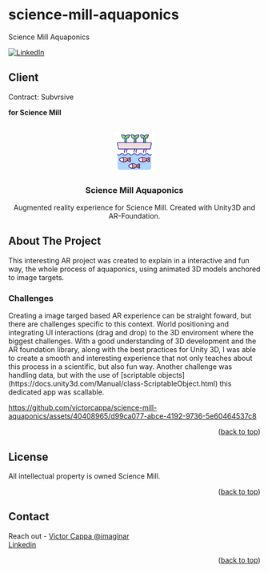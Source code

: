 # science-mill-aquaponics
Science Mill Aquaponics 

<div id="top"></div>

[![LinkedIn][linkedin-shield]][linkedin-url]

<h2>Client</h2>
<p>Contract: Subvrsive</p>
<p><b>for Science Mill</b></p>


<!-- PROJECT LOGO -->
 

<br />
<div align="center">
  <a href="https://github.com/victorcappa/science-mill-aquaponics">
    <img src="logo.png" alt="Logo" width="80" height="80">
  </a>

<h3 align="center">Science Mill Aquaponics </h3>

  <p align="center">
Augmented reality experience for Science Mill. Created with Unity3D and AR-Foundation.
  </p>
 
</div>



<!-- ABOUT THE PROJECT -->
## About The Project

 
<p align="left">
 <p> This interesting AR project was created to explain in a interactive and fun way, the whole process of aquaponics, using animated 3D models anchored to image targets.</p>
 
  <h3>Challenges</h3
   <p>
     Creating a image targed based AR experience can be straight foward, but there are challenges specific to this context. World positioning and integrating UI interactions (drag and drop) to the 3D enviroment where the biggest challenges. With a good understanding of 3D development and the AR foundation library, along with the best practices for Unity 3D, I was able to create a smooth and interesting experience that not only teaches about this process in a scientific, but also fun way. Another challenge was handling data, but with the use of [scriptable objects](https://docs.unity3d.com/Manual/class-ScriptableObject.html) this dedicated app was scallable.
   </p>

 

https://github.com/victorcappa/science-mill-aquaponics/assets/40408965/d99ca077-abce-4192-9736-5e60464537c8



</p>


<p align="right">(<a href="#top">back to top</a>)</p>


<!-- LICENSE -->
## License

All intellectual property is owned Science Mill.

<p align="right">(<a href="#top">back to top</a>)</p>


<!-- CONTACT -->
## Contact

Reach out - <a href = "mailto: victorcappa@imaginar.dev">Victor Cappa @imaginar</a>
<br>
<a href="https://www.linkedin.com/in/victor-cappa-50839788/">Linkedin</a>

<p align="right">(<a href="#top">back to top</a>)</p>

[linkedin-shield]: https://img.shields.io/badge/-LinkedIn-black.svg?style=for-the-badge&logo=linkedin&colorB=555
[linkedin-url]: https://www.linkedin.com/in/victor-cappa-50839788/

